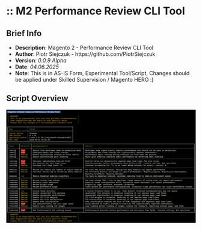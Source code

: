 # :: M2 Performance Review CLI Tool
## Brief Info

<ul>
<li><b>Description</b>:    Magento 2 - Performance Review CLI Tool</li>
<li><b>Author</b>:         Piotr Siejczuk - https://github.com/PiotrSiejczuk</li>
<li><b>Version</b>:        <em>0.0.9 Alpha</em></li>
<li><b>Date</b>:           <em>04.06.2025</em></li>
<li><b>Note</b>:           This is in AS-IS Form, Experimental Tool/Script, Changes should be applied under Skilled Supervision / Magento HERO :)</li>
</ul>

## Script Overview

![Magento 2 - Performance Review CLI Tool](M2PerformanceReview.png)
